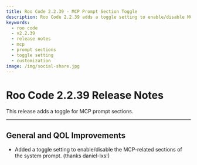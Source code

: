 ```yaml
---
title: Roo Code 2.2.39 - MCP Prompt Section Toggle
description: Roo Code 2.2.39 adds a toggle setting to enable/disable MCP-related sections in system prompts for customized workflows.
keywords:
  - roo code
  - v2.2.39
  - release notes
  - mcp
  - prompt sections
  - toggle setting
  - customization
image: /img/social-share.jpg
---
```


# Roo Code 2.2.39 Release Notes

This release adds a toggle for MCP prompt sections.

---

## General and QOL Improvements

*   Added a toggle setting to enable/disable the MCP-related sections of the system prompt. (thanks daniel-lxs!)